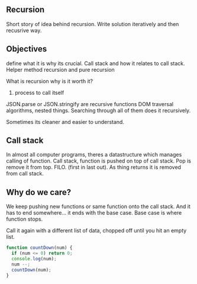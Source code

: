 ## Recursion
Short story of idea behind recursion. Write solution iteratively and then recusrive way.

## Objectives
define what it is why its crucial.
Call stack and how it relates to call stack.
Helper method recursion and pure recursion

What is recursion why is it worth it?
1. process to call itself

JSON.parse or JSON.stringify are recursive functions
DOM traversal algorithms, nested things. Searching through all of them does it recursively.

Sometimes its cleaner and easier to understand.

## Call stack
In almost all computer programs, theres a datastructure which manages calling of function. Call stack, function is pushed on top of call stack. Pop is remove it from top.
FILO. (first in last out). As thing returns it is removed from call stack.

## Why do we care?
We keep pushing new functions or same function onto the call stack. And it has to end somewhere... it ends with the base case. Base case is where function stops.

Call it again with a different list of data, chopped off until you hit an empty list.

```js
function countDown(num) {
  if (num <= 0) return 0;
  console.log(num);
  num --;
  countDown(num);
}

